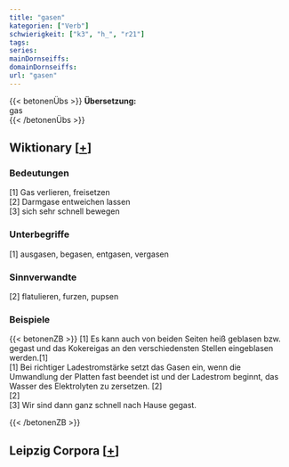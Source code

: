 ```yaml
---
title: "gasen"
kategorien: ["Verb"]
schwierigkeit: ["k3", "h_", "r21"]
tags:
series:
mainDornseiffs:
domainDornseiffs:
url: "gasen"
---
```


{{< betonenÜbs >}}
**Übersetzung:**  
gas  
{{< /betonenÜbs >}}

## Wiktionary [[+](https://de.wiktionary.org/wiki/gasen)]

### Bedeutungen
[1] Gas verlieren, freisetzen  
[2] Darmgase entweichen lassen  
[3] sich sehr schnell bewegen  

### Unterbegriffe
[1] ausgasen, begasen, entgasen, vergasen  

### Sinnverwandte
[2] flatulieren, furzen, pupsen  

### Beispiele
{{< betonenZB >}}
[1] Es kann auch von beiden Seiten heiß geblasen bzw. gegast und das Kokereigas an den verschiedensten Stellen eingeblasen werden.[1]  
[1] Bei richtiger Ladestromstärke setzt das Gasen ein, wenn die Umwandlung der Platten fast beendet ist und der Ladestrom beginnt, das Wasser des Elektrolyten zu zersetzen. [2]  
[2]  
[3] Wir sind dann ganz schnell nach Hause gegast.  

{{< /betonenZB >}}

## Leipzig Corpora [[+](https://corpora.uni-leipzig.de/en/res?word=gasen&corpusId=deu_newscrawl-public_2018)]

